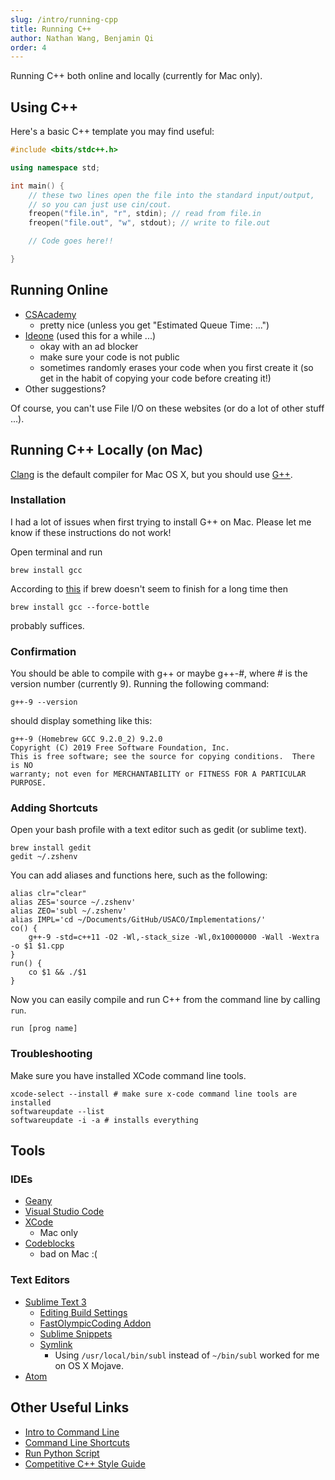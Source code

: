 ```yaml
---
slug: /intro/running-cpp
title: Running C++
author: Nathan Wang, Benjamin Qi
order: 4
---
```


Running C++ both online and locally (currently for Mac only).

<!-- END DESCRIPTION -->

## Using C++

<div class="h-2"></div>

Here's a basic C++ template you may find useful:

```cpp
#include <bits/stdc++.h>

using namespace std;

int main() {
    // these two lines open the file into the standard input/output,
    // so you can just use cin/cout.
    freopen("file.in", "r", stdin); // read from file.in
    freopen("file.out", "w", stdout); // write to file.out

    // Code goes here!!

}
```

## Running Online

 * [CSAcademy](https://csacademy.com/workspace/)
   * pretty nice (unless you get "Estimated Queue Time: ...")
 * [Ideone](http://ideone.com/) (used this for a while ...)
   * okay with an ad blocker
   * make sure your code is not public
   * sometimes randomly erases your code when you first create it (so get in the habit of copying your code before creating it!)
 * Other suggestions?

Of course, you can't use File I/O on these websites (or do a lot of other stuff ...).

## Running C++ Locally (on Mac)

[Clang](https://en.wikipedia.org/wiki/Clang) is the default compiler for Mac OS X, but you should use [G++](https://en.wikipedia.org/wiki/GNU_Compiler_Collection).

### Installation

I had a lot of issues when first trying to install G++ on Mac. Please let me know if these instructions do not work!

Open terminal and run

```
brew install gcc
```

According to [this](https://stackoverflow.com/questions/30998890/installing-opencv-with-brew-never-finishes) if brew doesn't seem to finish for a long time then 

```
brew install gcc --force-bottle
```

probably suffices.

### Confirmation

You should be able to compile with g++ or maybe g++-#, where # is the version number (currently 9). Running the following command:
```
g++-9 --version
```
should display something like this:
```
g++-9 (Homebrew GCC 9.2.0_2) 9.2.0
Copyright (C) 2019 Free Software Foundation, Inc.
This is free software; see the source for copying conditions.  There is NO
warranty; not even for MERCHANTABILITY or FITNESS FOR A PARTICULAR PURPOSE.
```

### Adding Shortcuts

Open your bash profile with a text editor such as gedit (or sublime text).
```
brew install gedit
gedit ~/.zshenv
```
You can add aliases and functions here, such as the following:
```
alias clr="clear"
alias ZES='source ~/.zshenv'
alias ZEO='subl ~/.zshenv'
alias IMPL='cd ~/Documents/GitHub/USACO/Implementations/'
co() {
	g++-9 -std=c++11 -O2 -Wl,-stack_size -Wl,0x10000000 -Wall -Wextra -o $1 $1.cpp
}
run() {
	co $1 && ./$1
}
```
Now you can easily compile and run C++ from the command line by calling `run`.
```
run [prog name]
```

### Troubleshooting

Make sure you have installed XCode command line tools.
```
xcode-select --install # make sure x-code command line tools are installed
softwareupdate --list
softwareupdate -i -a # installs everything
```

## Tools

### IDEs

 * [Geany](https://www.geany.org/)
 * [Visual Studio Code](https://code.visualstudio.com/)
 * [XCode](https://developer.apple.com/xcode/)
   * Mac only
 * [Codeblocks](http://www.codeblocks.org/)
   * bad on Mac :(

### Text Editors

 * [Sublime Text 3](https://www.sublimetext.com/)
   * [Editing Build Settings](https://stackoverflow.com/questions/23789410/how-to-edit-sublime-text-build-settings)
   * [FastOlympicCoding Addon](https://github.com/Jatana/FastOlympicCoding)
   * [Sublime Snippets](https://www.granneman.com/webdev/editors/sublime-text/top-features-of-sublime-text/quickly-insert-text-and-code-with-sublime-text-snippets)
   * [Symlink](https://www.sublimetext.com/docs/3/osx_command_line.html) 
     * Using `/usr/local/bin/subl` instead of `~/bin/subl` worked for me on OS X Mojave.
 * [Atom](https://atom.io/)

## Other Useful Links

 * [Intro to Command Line](http://blog.teamtreehouse.com/introduction-to-the-mac-os-x-command-line)
 * [Command Line Shortcuts](https://jonsuh.com/blog/bash-command-line-shortcuts/)
 * [Run Python Script](https://stackoverflow.com/questions/7855996/cant-run-python-py-files-from-terminal-on-mac)
 * [Competitive C++ Style Guide](https://codeforces.com/blog/entry/64218)
